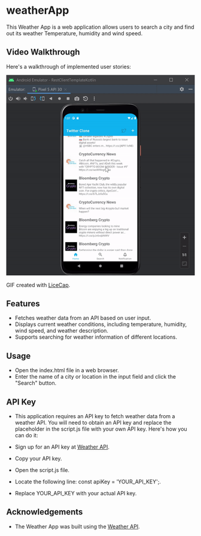 # weatherApp

This Weather App is a web application allows users to search a city and find out its weather Temperature, humidity and wind speed.
## Video Walkthrough

Here's a walkthrough of implemented user stories:

<img src='https://github.com/hassan-ibra/SimpleTwitter/blob/master/ezgif.com-gif-maker%20(4).gif' title='Twitter gif' width='' alt='Video Walkthrough' />

GIF created with [LiceCap](http://www.cockos.com/licecap/).

## Features
* Fetches weather data from an API based on user input.
* Displays current weather conditions, including temperature, humidity, wind speed, and weather description.
* Supports searching for weather information of different locations.

## Usage
* Open the index.html file in a web browser.
* Enter the name of a city or location in the input field and click the "Search" button.

## API Key
* This application requires an API key to fetch weather data from a weather API. You will need to obtain an API key and replace the placeholder in the script.js file with your own API key. Here's how you can do it:

* Sign up for an API key at [Weather API](https://openweathermap.org/api).
* Copy your API key.
* Open the script.js file.
* Locate the following line: const apiKey = 'YOUR_API_KEY';.
* Replace YOUR_API_KEY with your actual API key.





## Acknowledgements
* The Weather App was built using the [Weather API](https://openweathermap.org/api).













